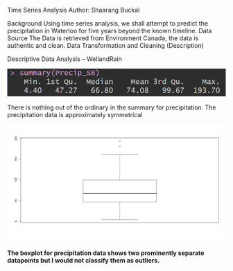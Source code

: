 Time Series Analysis 
Author: Shaarang Buckal


Background
Using time series analysis, we shall attempt to predict the precipitation in Waterloo for five years beyond the known timeline.
Data Source
The Data is retrieved from Environment Canada, the data is authentic and clean. 
Data Transformation and Cleaning (Description)

Descriptive Data Analysis – WellandRain


![](TimeSeriesAnalysisImages/e1.png)

 There is nothing out of the ordinary in the summary for precipitation. The precipitation data is approximately symmetrical
 
 ![](TimeSeriesAnalysisImages/e2.png)
 
 #### The boxplot for precipitation data shows two prominently separate datapoints but I would not classify them as outliers.
